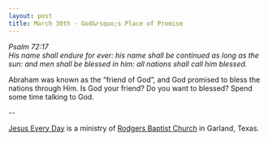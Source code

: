```yaml
---
layout: post
title: March 30th - God&rsquo;s Place of Promise
---
```


_Psalm 72:17  
His name shall endure for ever: his name shall be continued as long
as the sun: and men shall be blessed in him: all nations shall call
him blessed._

Abraham was known as the &ldquo;friend of God&rdquo;, and God
promised to bless the nations through Him. Is God your friend? Do you
want to blessed? Spend some time talking to God.

 --

<a href=http://jesuseveryday.net>Jesus Every Day</a> is a ministry of <a href=http://rodgersbaptist.net>Rodgers Baptist Church</a> in Garland, Texas.
